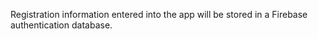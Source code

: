 Registration information entered into the app will be stored in a Firebase authentication database.
